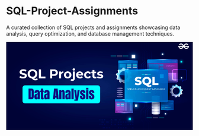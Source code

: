# SQL-Project-Assignments
A curated collection of SQL projects and assignments showcasing data analysis, query optimization, and database management techniques.

<p align="center">
  <img src="https://github.com/akki8426/SQL-Project-Assignments/blob/main/SQL%20project%20image.png?raw=true" alt="SQL Project Image Preview" width="700"/>
</p>

